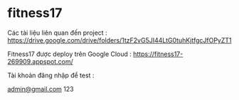 # fitness17
Các tài liệu liên quan đến project : 
https://drive.google.com/drive/folders/1tzF2vG5JI44LtG0tuhKjtfgcJfOPyZT1

Fitness17 được deploy trên Google Cloud : https://fitness17-269909.appspot.com/

Tài khoản đăng nhập để test : 

admin@gmail.com
123

